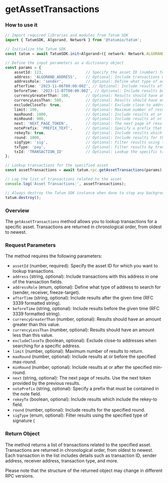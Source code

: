 # getAssetTransactions

### How to use it

```typescript
// Import required libraries and modules from Tatum SDK
import { TatumSDK, Algorand, Network } from '@tatumio/tatum';

// Initialize the Tatum SDK
const tatum = await TatumSDK.init<Algorand>({ network: Network.ALGORAND_INDEXER });

// Define the input parameters as a dictionary object
const params = {
    assetId: 123,                   // Specify the asset ID (number) for which you want to lookup transactions.
    address: 'ALGORAND_ADDRESS',    // Optional: Include transactions with this address in one of the transaction fields (string).
    addressRole: 'sender',          // Optional: Define what type of address to search for (enum: sender, receiver, freeze-target).
    afterTime: '2023-11-06T00:00:00Z', // Optional: Include results after the given time (RFC 3339 formatted string).
    beforeTime: '2023-11-07T00:00:00Z', // Optional: Include results before the given time (RFC 3339 formatted string).
    currencyGreaterThan: 100,       // Optional: Results should have an amount greater than this value (number).
    currencyLessThan: 500,          // Optional: Results should have an amount less than this value (number).
    excludeCloseTo: true,           // Optional: Exclude close-to addresses when searching for a specific address (boolean).
    limit: 100,                     // Optional: Maximum number of results to return (number).
    maxRound: 1000,                 // Optional: Include results at or before the specified max-round (number).
    minRound: 900,                  // Optional: Include results at or after the specified min-round (number).
    next: 'NEXT_PAGE_TOKEN',        // Optional: The next page of results. Use the next token provided by the previous results (string).
    notePrefix: 'PREFIX_TEXT',      // Optional: Specify a prefix that must be contained in the note field (string).
    rekeyTo: true,                  // Optional: Include results which include the rekey-to field (boolean).
    round: 1000,                    // Optional: Include results for the specified round (number).
    sigType: 'sig',                 // Optional: Filter results using the specified type of signature (enum: sig, msig, lsig).
    txType: 'pay',                  // Optional: Filter results by transaction type (enum: pay, keyreg, acfg, axfer, afrz, appl, stpf).
    txId: 'TRANSACTION_ID'          // Optional: Lookup the specific transaction by ID (string).
};

// Lookup transactions for the specified asset
const assetTransactions = await tatum.rpc.getAssetTransactions(params);

// Log the list of transactions related to the asset
console.log('Asset Transactions:', assetTransactions);

// Always destroy the Tatum SDK instance when done to stop any background processes
tatum.destroy();
```

### Overview

The `getAssetTransactions` method allows you to lookup transactions for a specific asset. Transactions are returned in chronological order, from oldest to newest.

### Request Parameters

The method requires the following parameters:

- `assetId` (number, required): Specify the asset ID for which you want to lookup transactions.
- `address` (string, optional): Include transactions with this address in one of the transaction fields.
- `addressRole` (enum, optional): Define what type of address to search for (sender, receiver, freeze-target).
- `afterTime` (string, optional): Include results after the given time (RFC 3339 formatted string).
- `beforeTime` (string, optional): Include results before the given time (RFC 3339 formatted string).
- `currencyGreaterThan` (number, optional): Results should have an amount greater than this value.
- `currencyLessThan` (number, optional): Results should have an amount less than this value.
- `excludeCloseTo` (boolean, optional): Exclude close-to addresses when searching for a specific address.
- `limit` (number, optional): Maximum number of results to return.
- `maxRound` (number, optional): Include results at or before the specified max-round.
- `minRound` (number, optional): Include results at or after the specified min-round.
- `next` (string, optional): The next page of results. Use the next token provided by the previous results.
- `notePrefix` (string, optional): Specify a prefix that must be contained in the note field.
- `rekeyTo` (boolean, optional): Include results which include the rekey-to field.
- `round` (number, optional): Include results for the specified round.
- `sigType` (enum, optional): Filter results using the specified type of signature (

### Return Object

The method returns a list of transactions related to the specified asset. Transactions are returned in chronological order, from oldest to newest. Each transaction in the list includes details such as transaction ID, sender address, receiver address, transaction type, and more. 

Please note that the structure of the returned object may change in different RPC versions.